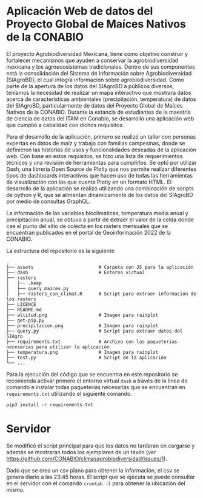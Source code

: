 # Aplicación Web de datos del Proyecto Global de Maíces Nativos de la CONABIO

El proyecto Agrobiodiversidad Mexicana, tiene como objetivo construir y fortalecer mecanismos que ayuden a conservar la agrobiodiversidad mexicana y los agroecosistemas tradicionales. Dentro de sus componentes está la consolidación del Sistema de Información sobre Agrobiodiversidad (SIAgroBD), el cual integra información sobre agrobiodiversidad. Como parte de la apertura de los datos del SIAgroBD a públicos diversos, teníamos la necesidad de realizar un mapa interactivo que mostrara datos acerca de características ambientales (precipitación, temperatura) de datos del SIAgroBD, particularmente de datos del Proyecto Global de Maíces Nativos de la CONABIO. Durante la estancia de estudiantes de la maestría de ciencia de datos del ITAM en Conabio, se desarrolló una aplicación web que cumplió a cabalidad con dichos requisitos.


Para el desarrollo de la aplicación, primero se realizó un taller con personas expertas en datos de maíz y trabajo con familias campesinas, donde se definieron las historias de usos y funcionalidades deseadas de la aplicación web. Con base en estos requisitos, se hizo una lista de requerimientos técnicos y una revisión de herramientas para cumplirlos. Se optó por utilizar Dash, una libreria Open Source de Plotly que nos permite realizar diferentes tipos de dashboards interactivos que hacen uso de todas las herramientas de visualización con las que cuenta Plotly en un formato HTML. El desarrollo de la aplicación se realizó utilizando una combinación de scripts de python y R, que se alimentan dinámicamente de los datos del SIAgroBD por medio de consultas GraphQL.


La información de las variables bioclimáticas, temperatura media anual y precipitación anual, se obtuvo a partir de extraer el valor de la celda donde cae el punto del sitio de colecta en los rasters mensuales que se encuentran publicados en el portal de Geoinformación 2022 de la CONABIO.


La estructura del repositorio es la siguiente

```
.
├── assets                        # Carpeta con JS para la aplicación
├── dash                          # Entorno virtual
├── rasters                     
│   ├── .keep                   
│   ├── query_maices.py         
│   ├── rasters_con_climat.R      # Script para extraer información de los rasters
├── LICENCE                                  
├── README.md
├── altitud.png                   # Imagen para rainplot                   
├── get-pip.py                                  
├── precipitacion.png             # Imagen para rainplot
├── query.py                      # Script para extraer datos del SIAgro
├── requirements.txt              # Archivo con las paqueterias necesarias para utilizar la aplicación            
├── temperatura.png               # Imagen para rainplot                                
├── test.py                       # Script de la aplicación
└── ...
```

Para la ejecución del código que se encuentra en este repositorio se recomienda activar primero el entorno virtual ```dash``` a través de la linea de comando e instalar todas paqueterías necesarias que se encuentran en ```requirements.txt``` utilizando el siguiente comando.

```{python}
pip3 install -r requirements.txt
```

# Servidor

Se modificó el script principal para que los datos no tardaran en cargarse y además se mostraran todos los ejemplares de un taxón (ver https://github.com/CONABIO/climasagrobiodiversidad/issues/1). 

Dado que se crea un csv plano para obtener la información, el csv se genera diario a las 23:45 horas. El script que se ejecuta se puede consultar en el servidor con el comando `crontab -l` para obtener la ubicación del mismo. 
